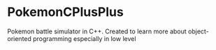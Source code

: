 # PokemonCPlusPlus
Pokemon battle simulator in C++. Created to learn more about object-oriented programming especially in low level
